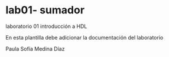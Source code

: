 # lab01- sumador 
laboratorio 01 introducción a HDL

En esta plantilla debe adicionar la documentación del laboratorio

Paula Sofía Medina Díaz



